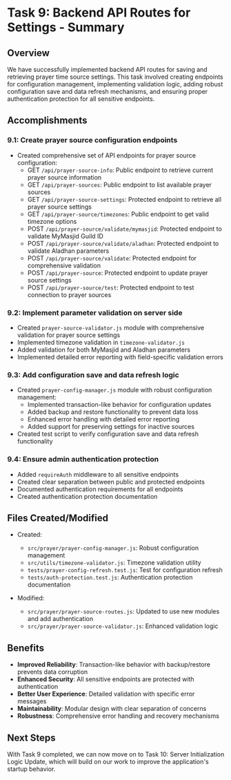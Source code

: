 # Task 9: Backend API Routes for Settings - Summary

## Overview
We have successfully implemented backend API routes for saving and retrieving prayer time source settings. This task involved creating endpoints for configuration management, implementing validation logic, adding robust configuration save and data refresh mechanisms, and ensuring proper authentication protection for all sensitive endpoints.

## Accomplishments

### 9.1: Create prayer source configuration endpoints
- Created comprehensive set of API endpoints for prayer source configuration:
  - GET `/api/prayer-source-info`: Public endpoint to retrieve current prayer source information
  - GET `/api/prayer-sources`: Public endpoint to list available prayer sources
  - GET `/api/prayer-source-settings`: Protected endpoint to retrieve all prayer source settings
  - GET `/api/prayer-source/timezones`: Public endpoint to get valid timezone options
  - POST `/api/prayer-source/validate/mymasjid`: Protected endpoint to validate MyMasjid Guild ID
  - POST `/api/prayer-source/validate/aladhan`: Protected endpoint to validate Aladhan parameters
  - POST `/api/prayer-source/validate`: Protected endpoint for comprehensive validation
  - POST `/api/prayer-source`: Protected endpoint to update prayer source settings
  - POST `/api/prayer-source/test`: Protected endpoint to test connection to prayer sources

### 9.2: Implement parameter validation on server side
- Created `prayer-source-validator.js` module with comprehensive validation for prayer source settings
- Implemented timezone validation in `timezone-validator.js`
- Added validation for both MyMasjid and Aladhan parameters
- Implemented detailed error reporting with field-specific validation errors

### 9.3: Add configuration save and data refresh logic
- Created `prayer-config-manager.js` module with robust configuration management:
  - Implemented transaction-like behavior for configuration updates
  - Added backup and restore functionality to prevent data loss
  - Enhanced error handling with detailed error reporting
  - Added support for preserving settings for inactive sources
- Created test script to verify configuration save and data refresh functionality

### 9.4: Ensure admin authentication protection
- Added `requireAuth` middleware to all sensitive endpoints
- Created clear separation between public and protected endpoints
- Documented authentication requirements for all endpoints
- Created authentication protection documentation

## Files Created/Modified
- Created: 
  - `src/prayer/prayer-config-manager.js`: Robust configuration management
  - `src/utils/timezone-validator.js`: Timezone validation utility
  - `tests/prayer-config-refresh.test.js`: Test for configuration refresh
  - `tests/auth-protection.test.js`: Authentication protection documentation

- Modified:
  - `src/prayer/prayer-source-routes.js`: Updated to use new modules and add authentication
  - `src/prayer/prayer-source-validator.js`: Enhanced validation logic

## Benefits
- **Improved Reliability**: Transaction-like behavior with backup/restore prevents data corruption
- **Enhanced Security**: All sensitive endpoints are protected with authentication
- **Better User Experience**: Detailed validation with specific error messages
- **Maintainability**: Modular design with clear separation of concerns
- **Robustness**: Comprehensive error handling and recovery mechanisms

## Next Steps
With Task 9 completed, we can now move on to Task 10: Server Initialization Logic Update, which will build on our work to improve the application's startup behavior. 
